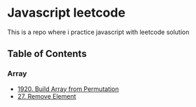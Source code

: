 # Javascript leetcode

This is a repo where i practice javascript with leetcode solution

## Table of Contents
### Array
- [1920. Build Array from Permutation](./leetcode/1920.js)
- [27. Remove Element](./leetcode/27.js)

